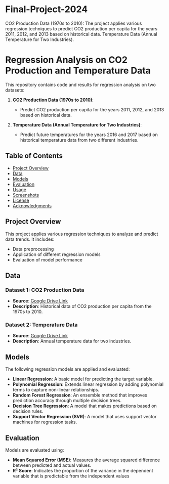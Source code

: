 # Final-Project-2024
CO2 Production Data (1970s to 2010): The project applies various regression techniques to predict CO2 production per capita for the years 2011, 2012, and 2013 based on historical data.  Temperature Data (Annual Temperature for Two Industries).
# Regression Analysis on CO2 Production and Temperature Data

This repository contains code and results for regression analysis on two datasets:

1. **CO2 Production Data (1970s to 2010)**:
   - Predict CO2 production per capita for the years 2011, 2012, and 2013 based on historical data.

2. **Temperature Data (Annual Temperature for Two Industries)**:
   - Predict future temperatures for the years 2016 and 2017 based on historical temperature data from two different industries.

## Table of Contents
- [Project Overview](#project-overview)
- [Data](#data)
- [Models](#models)
- [Evaluation](#evaluation)
- [Usage](#usage)
- [Screenshots](#screenshots)
- [License](#license)
- [Acknowledgments](#acknowledgments)

## Project Overview

This project applies various regression techniques to analyze and predict data trends. It includes:
- Data preprocessing
- Application of different regression models
- Evaluation of model performance

## Data

### Dataset 1: CO2 Production Data
- **Source**: [Google Drive Link](https://drive.google.com/uc?id=1pICQq6Qa77zFfga68RK93ACqYtvajin4)
- **Description**: Historical data of CO2 production per capita from the 1970s to 2010.

### Dataset 2: Temperature Data
- **Source**: [Google Drive Link](https://drive.google.com/uc?id=1nPXI8skf0n5uiZnpJ1eKjQQSj7pKm-FG)
- **Description**: Annual temperature data for two industries.

## Models

The following regression models are applied and evaluated:

- **Linear Regression**: A basic model for predicting the target variable.
- **Polynomial Regression**: Extends linear regression by adding polynomial terms to capture non-linear relationships.
- **Random Forest Regression**: An ensemble method that improves prediction accuracy through multiple decision trees.
- **Decision Tree Regression**: A model that makes predictions based on decision rules.
- **Support Vector Regression (SVR)**: A model that uses support vector machines for regression tasks.

## Evaluation

Models are evaluated using:
- **Mean Squared Error (MSE)**: Measures the average squared difference between predicted and actual values.
- **R² Score**: Indicates the proportion of the variance in the dependent variable that is predictable from the independent values
